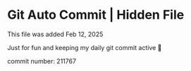 # Git Auto Commit | Hidden File

This file was added Feb 12, 2025

Just for fun and keeping my daily git commit active 🤪

commit number: 211767
